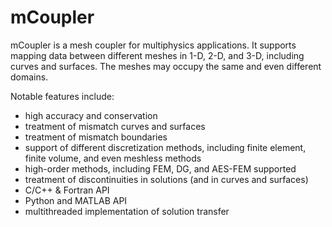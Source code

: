 # mCoupler
mCoupler is a mesh coupler for multiphysics applications. It supports mapping data between different meshes in 1-D, 2-D, and 3-D, including curves and surfaces. The meshes may occupy the same and even different domains.

Notable features include:
 - high accuracy and conservation
 - treatment of mismatch curves and surfaces
 - treatment of mismatch boundaries
 - support of different discretization methods, including finite element, finite volume, and even meshless methods
 - high-order methods, including FEM, DG, and AES-FEM supported
 - treatment of discontinuities in solutions (and in curves and surfaces)
 - C/C++ & Fortran API
 - Python and MATLAB API
 - multithreaded implementation of solution transfer
